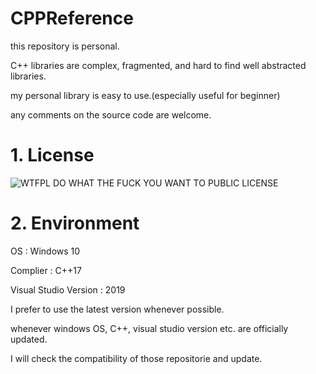 # CPPReference

this repository is personal.

C++ libraries are complex, fragmented, and hard to find well abstracted libraries.

my personal library is easy to use.(especially useful for beginner)

any comments on the source code are welcome.


# 1. License

![WTFPL](https://i.imgur.com/nAsQFRo.png)
DO WHAT THE FUCK YOU WANT TO PUBLIC LICENSE

# 2. Environment


OS : Windows 10

Complier : C++17

Visual Studio Version : 2019


I prefer to use the latest version whenever possible.

whenever windows OS, C++, visual studio version etc. are officially updated. 

I will check the compatibility of those repositorie and update.
